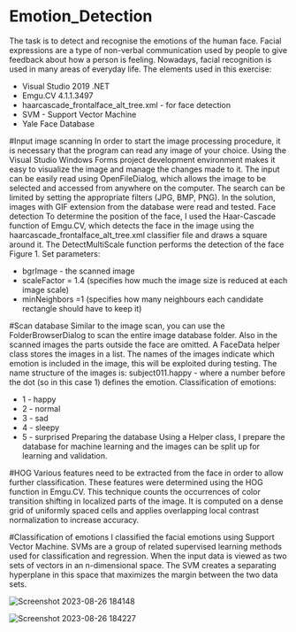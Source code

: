 # Emotion_Detection

The task is to detect and recognise the emotions of the human face. Facial expressions are a type of non-verbal communication used by people to give feedback about how a person is feeling. Nowadays, facial recognition is used in many areas of everyday life.
The elements used in this exercise:
- Visual Studio 2019 .NET
- Emgu.CV 4.1.1.3497
- haarcascade_frontalface_alt_tree.xml - for face detection
- SVM - Support Vector Machine
- Yale Face Database

#Input image scanning
In order to start the image processing procedure, it is necessary that the program can read any image of your choice. Using the Visual Studio Windows Forms project development environment makes it easy to visualize the image and manage the changes made to it. The input can be easily read using OpenFileDialog, which allows the image to be selected and accessed from anywhere on the computer. The search can be limited by setting the appropriate filters (JPG, BMP, PNG).
In the solution, images with GIF extension from the database were read and tested.
Face detection
To determine the position of the face, I used the Haar-Cascade function of Emgu.CV, which detects the face in the image using the haarcascade_frontalface_alt_tree.xml classifier file and draws a square around it. The DetectMultiScale function performs the detection of the face Figure 1.
Set parameters:
- bgrImage - the scanned image
- scaleFactor = 1.4 (specifies how much the image size is reduced at each image scale)
- minNeighbors =1 (specifies how many neighbours each candidate rectangle should have to keep it)

#Scan database
Similar to the image scan, you can use the FolderBrowserDialog to scan the entire image database folder. Also in the scanned images the parts outside the face are omitted. A FaceData helper class stores the images in a list. The names of the images indicate which emotion is included in the image, this will be exploited during testing.
The name structure of the images is: subject011.happy - where a number before the dot (so in this case 1) defines the emotion.
Classification of emotions:
- 1 - happy
- 2 - normal
- 3 - sad
- 4 - sleepy
- 5 - surprised
Preparing the database
Using a Helper class, I prepare the database for machine learning and the images can be split up for learning and validation.

#HOG
Various features need to be extracted from the face in order to allow further classification. These features were determined using the HOG function in Emgu.CV. This technique counts the occurrences of color transition shifting in localized parts of the image. It is computed on a dense grid of uniformly spaced cells and applies overlapping local contrast normalization to increase accuracy.

#Classification of emotions
I classified the facial emotions using Support Vector Machine. SVMs are a group of related supervised learning methods used for classification and regression. When the input data is viewed as two sets of vectors in an n-dimensional space. The SVM creates a separating hyperplane in this space that maximizes the margin between the two data sets.

![Screenshot 2023-08-26 184148](https://github.com/BenceBiricz/Emotion_Detection/assets/71565433/66313b70-9200-4b04-ae2f-d64a41ef14e6)

![Screenshot 2023-08-26 184227](https://github.com/BenceBiricz/Emotion_Detection/assets/71565433/37b308c7-3b91-4d80-bb5c-5ccae09a5a6a)

